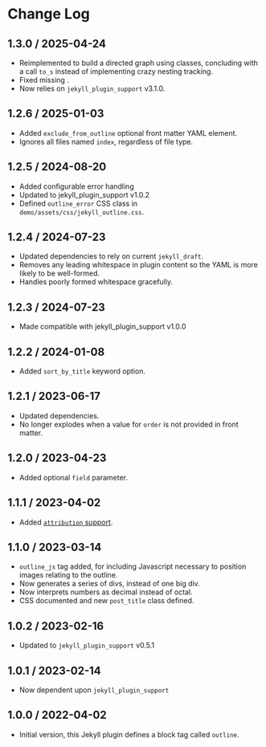 # Change Log

## 1.3.0 / 2025-04-24

* Reimplemented to build a directed graph using classes, concluding with a call `to_s`
  instead of implementing crazy nesting tracking.
* Fixed missing </div>.
* Now relies on `jekyll_plugin_support` v3.1.0.


## 1.2.6 / 2025-01-03

* Added `exclude_from_outline` optional front matter YAML element.
* Ignores all files named `index`, regardless of file type.


## 1.2.5 / 2024-08-20

* Added configurable error handling
* Updated to jekyll_plugin_support v1.0.2
* Defined `outline_error` CSS class in `demo/assets/css/jekyll_outline.css`.


## 1.2.4 / 2024-07-23

* Updated dependencies to rely on current `jekyll_draft`.
* Removes any leading whitespace in plugin content so the YAML is more likely to be well-formed.
* Handles poorly formed whitespace gracefully.


## 1.2.3 / 2024-07-23

* Made compatible with jekyll_plugin_support v1.0.0


## 1.2.2 / 2024-01-08

* Added `sort_by_title` keyword option.


## 1.2.1 / 2023-06-17

* Updated dependencies.
* No longer explodes when a value for `order` is not provided in front matter.


## 1.2.0 / 2023-04-23

* Added optional `field` parameter.


## 1.1.1 / 2023-04-02

* Added [`attribution` support](https://github.com/mslinn/jekyll_plugin_support#subclass-attribution).


## 1.1.0 / 2023-03-14

* `outline_js` tag added, for including Javascript necessary to position images relating to the outline.
* Now generates a series of divs, instead of one big div.
* Now interprets numbers as decimal instead of octal.
* CSS documented and new `post_title` class defined.


## 1.0.2 / 2023-02-16

* Updated to `jekyll_plugin_support` v0.5.1


## 1.0.1 / 2023-02-14

* Now dependent upon `jekyll_plugin_support`


## 1.0.0 / 2022-04-02

* Initial version, this Jekyll plugin defines a block tag called `outline`.
